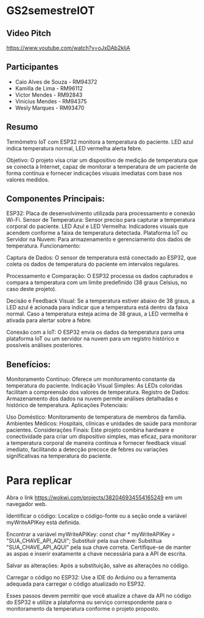 # GS2semestreIOT

## Video Pitch
https://www.youtube.com/watch?v=oJxDAb2kljA

## Participantes
<ul>
  <li> Caio Alves de Souza  -  RM94372 </li>
  <li> Kamilla de Lima      -  RM96112 </li>
  <li> Victor Mendes        -  RM92843 </li>
  <li> Vinicius Mendes      -  RM94375 </li>
  <li> Wesly Marques        -  RM93470 </li>
</ul>

## Resumo
Termômetro IoT com ESP32 monitora a temperatura do paciente. LED azul indica temperatura normal, LED vermelha alerta febre.

Objetivo:
O projeto visa criar um dispositivo de medição de temperatura que se conecta à Internet, capaz de monitorar a temperatura de um paciente de forma contínua e fornecer indicações visuais imediatas com base nos valores medidos.

## Componentes Principais:

ESP32: Placa de desenvolvimento utilizada para processamento e conexão Wi-Fi.
Sensor de Temperatura: Sensor preciso para capturar a temperatura corporal do paciente.
LED Azul e LED Vermelha: Indicadores visuais que acendem conforme a faixa de temperatura detectada.
Plataforma IoT ou Servidor na Nuvem: Para armazenamento e gerenciamento dos dados de temperatura.
Funcionamento:

Captura de Dados: O sensor de temperatura está conectado ao ESP32, que coleta os dados de temperatura do paciente em intervalos regulares.

Processamento e Comparação: O ESP32 processa os dados capturados e compara a temperatura com um limite predefinido (38 graus Celsius, no caso deste projeto).

Decisão e Feedback Visual: Se a temperatura estiver abaixo de 38 graus, a LED azul é acionada para indicar que a temperatura está dentro da faixa normal. Caso a temperatura esteja acima de 38 graus, a LED vermelha é ativada para alertar sobre a febre.

Conexão com a IoT: O ESP32 envia os dados da temperatura para uma plataforma IoT ou um servidor na nuvem para um registro histórico e possíveis análises posteriores.

## Benefícios:

Monitoramento Contínuo: Oferece um monitoramento constante da temperatura do paciente.
Indicação Visual Simples: As LEDs coloridas facilitam a compreensão dos valores de temperatura.
Registro de Dados: Armazenamento dos dados na nuvem permite análises detalhadas e histórico de temperatura.
Aplicações Potenciais:

Uso Doméstico: Monitoramento de temperatura de membros da família.
Ambientes Médicos: Hospitais, clínicas e unidades de saúde para monitorar pacientes.
Considerações Finais:
Este projeto combina hardware e conectividade para criar um dispositivo simples, mas eficaz, para monitorar a temperatura corporal de maneira contínua e fornecer feedback visual imediato, facilitando a detecção precoce de febres ou variações significativas na temperatura do paciente.

# Para replicar
Abra o link https://wokwi.com/projects/382046934554165249 em um navegador web.

Identificar o código: Localize o código-fonte ou a seção onde a variável myWriteAPIKey está definida.

Encontrar a variável myWriteAPIKey: 
const char * myWriteAPIKey = "SUA_CHAVE_API_AQUI";
Substituir pela sua chave: Substitua "SUA_CHAVE_API_AQUI" pela sua chave correta. Certifique-se de manter as aspas e inserir exatamente a chave necessária para a API de escrita.

Salvar as alterações: Após a substituição, salve as alterações no código.

Carregar o código no ESP32: Use a IDE do Arduino ou a ferramenta adequada para carregar o código atualizado no ESP32.

Esses passos devem permitir que você atualize a chave da API no código do ESP32 e utilize a plataforma ou serviço correspondente para o monitoramento da temperatura conforme o projeto proposto.
